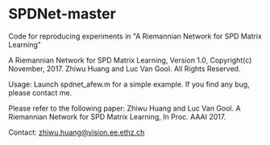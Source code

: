 # SPDNet-master
Code for reproducing experiments in "A Riemannian Network for SPD Matrix Learning"

A Riemannian Network for SPD Matrix Learning, Version 1.0,  Copyright(c) November, 2017. Zhiwu Huang and Luc Van Gool. All Rights Reserved.

Usage:
Launch spdnet_afew.m for a simple example.
If you find any bug, please contact me. 

Please refer to the following paper:
Zhiwu Huang and Luc Van Gool. A Riemannian Network for SPD Matrix Learning, In Proc. AAAI 2017.

Contact: zhiwu.huang@vision.ee.ethz.ch

